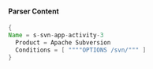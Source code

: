 #### Parser Content
```Java
{
Name = s-svn-app-activity-3
  Product = Apache Subversion
  Conditions = [ """"OPTIONS /svn/""" ]
}
```